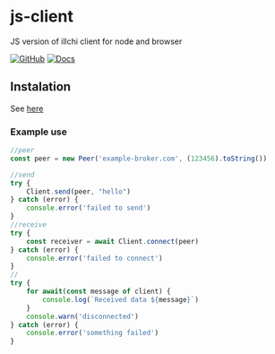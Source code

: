 # js-client

JS version of illchi client for node and browser

[![GitHub](https://img.shields.io/github/license/illchi/js-client)](https://github.com/illchi/js-client/blob/master/LICENSE)
[![Docs](https://img.shields.io/badge/TypeScript-Documentation-blue)](https://illchi.github.io/js-client/index.html)
## Instalation
See [here](https://docs.github.com/en/packages/working-with-a-github-packages-registry/working-with-the-npm-registry#installing-a-package)
### Example use

```js
//peer
const peer = new Peer('example-broker.com', (123456).toString())

//send
try {
    Client.send(peer, "hello")
} catch (error) {
    console.error('failed to send')
}
//receive
try {
    const receiver = await Client.connect(peer)
} catch (error) {
    console.error('failed to connect')
}
//
try {
    for await(const message of client) {
        console.log(`Received data ${message}`)
    }
    console.warn('disconnected')
} catch (error) {
    console.error('something failed')
}

```